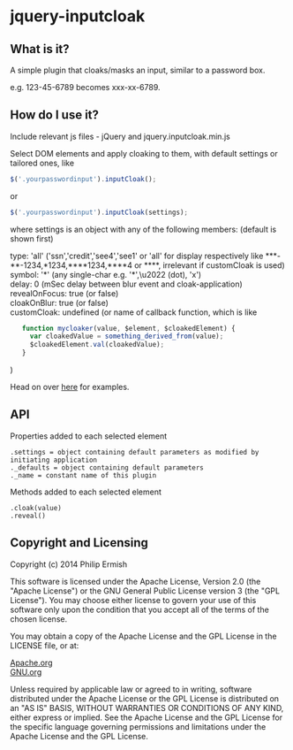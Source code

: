 # jquery-inputcloak

## What is it?

A simple plugin that cloaks/masks an input, similar to a password box.

e.g. 123-45-6789 becomes xxx-xx-6789.

## How do I use it?

Include relevant js files - jQuery and jquery.inputcloak.min.js

Select DOM elements and apply cloaking to them, with default settings or tailored ones, like
```javascript
$('.yourpasswordinput').inputCloak();
```
or
```javascript
$('.yourpasswordinput').inputCloak(settings);
```
where settings is an object with any of the following members:
\(default is shown first\)

 type: 'all' \('ssn','credit','see4','see1' or 'all'
   for display respectively like \*\*\*-\*\*-1234,\*1234,\*\*\*\*1234,\*\*\*\*4 or \*\*\*\*,
   irrelevant if customCloak is used\)<br />
 symbol: '\*' \(any single-char e.g. '\*',\u2022 \(dot\), 'x'\)<br />
 delay: 0 \(mSec delay between blur event and cloak-application\)<br />
 revealOnFocus: true \(or false\)<br />
 cloakOnBlur: true \(or false\)<br />
 customCloak: undefined \(or name of callback function, which is like
```javascript
   function mycloaker(value, $element, $cloakedElement) {
     var cloakedValue = something_derived_from(value);
     $cloakedElement.val(cloakedValue);
   }
```
  \)

Head on over [here](http://ermish.github.io/jquery-inputcloak) for examples.

## API

Properties added to each selected element
```
.settings = object containing default parameters as modified by initiating application
._defaults = object containing default parameters
._name = constant name of this plugin
```
Methods added to each selected element
```
.cloak(value)
.reveal()
```
##  Copyright and Licensing

Copyright (c) 2014 Philip Ermish

This software is licensed under the Apache License, Version 2.0 (the "Apache License") or the GNU General Public License version 3 (the "GPL License"). You may choose either license to govern your use of this software only upon the condition that you accept all of the terms of the chosen license.

You may obtain a copy of the Apache License and the GPL License in the LICENSE file, or at:

[Apache.org](http://www.apache.org/licenses/LICENSE-2.0)<br />
[GNU.org](http://www.gnu.org/licenses/gpl-3.0.html)

Unless required by applicable law or agreed to in writing, software distributed under the Apache License or the GPL License is distributed on an "AS IS" BASIS, WITHOUT WARRANTIES OR CONDITIONS OF ANY KIND, either express or implied. See the Apache License and the GPL License for the specific language governing permissions and limitations under the Apache License and the GPL License.
